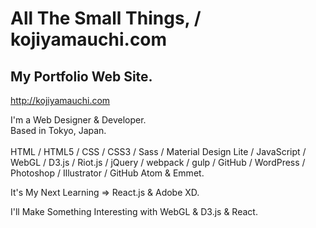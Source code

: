# All The Small Things, / kojiyamauchi.com<br>

## My Portfolio Web Site.<br>

<http://kojiyamauchi.com>

I'm a Web Designer & Developer.<br>
Based in Tokyo, Japan.<br><br>
HTML / HTML5 / CSS / CSS3 / Sass / Material Design Lite / JavaScript / WebGL / D3.js / Riot.js / jQuery / webpack / gulp / GitHub / WordPress / Photoshop / Illustrator / GitHub Atom & Emmet.  

It's My Next Learning => React.js & Adobe XD.

I'll Make Something Interesting with WebGL & D3.js & React.  
